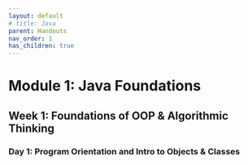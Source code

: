 ```yaml
---
layout: default
# title: Java
parent: Handouts
nav_order: 1
has_children: true
---
```


# Module 1: Java Foundations
## Week 1: Foundations of OOP & Algorithmic Thinking
### Day 1: Program Orientation and Intro to Objects & Classes
